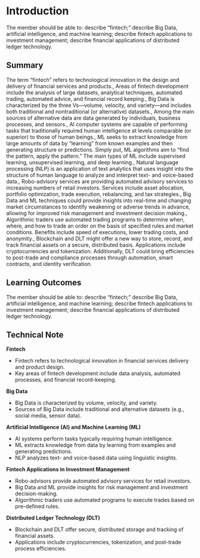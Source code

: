 # Introduction

The member should be able to: describe “fintech;” describe Big Data, artificial intelligence, and machine learning; describe fintech applications to investment management; describe financial applications of distributed ledger technology.

## Summary

The term “fintech” refers to technological innovation in the design and delivery of financial services and products., Areas of fintech development include the analysis of large datasets, analytical techniques, automated trading, automated advice, and financial record keeping., Big Data is characterized by the three Vs—volume, velocity, and variety—and includes both traditional and nontraditional (or alternative) datasets., Among the main sources of alternative data are data generated by individuals, business processes, and sensors., AI computer systems are capable of performing tasks that traditionally required human intelligence at levels comparable (or superior) to those of human beings., ML seeks to extract knowledge from large amounts of data by “learning” from known examples and then generating structure or predictions. Simply put, ML algorithms aim to “find the pattern, apply the pattern.” The main types of ML include supervised learning, unsupervised learning, and deep learning., Natural language processing (NLP) is an application of text analytics that uses insight into the structure of human language to analyze and interpret text- and voice-based data., Robo-advisory services are providing automated advisory services to increasing numbers of retail investors. Services include asset allocation, portfolio optimization, trade execution, rebalancing, and tax strategies., Big Data and ML techniques could provide insights into real-time and changing market circumstances to identify weakening or adverse trends in advance, allowing for improved risk management and investment decision making., Algorithmic traders use automated trading programs to determine when, where, and how to trade an order on the basis of specified rules and market conditions. Benefits include speed of executions, lower trading costs, and anonymity., Blockchain and DLT might offer a new way to store, record, and track financial assets on a secure, distributed basis. Applications include cryptocurrencies and tokenization. Additionally, DLT could bring efficiencies to post-trade and compliance processes through automation, smart contracts, and identity verification.

## Learning Outcomes

The member should be able to: describe “fintech;” describe Big Data, artificial intelligence, and machine learning; describe fintech applications to investment management; describe financial applications of distributed ledger technology.

## Technical Note

**Fintech**

* Fintech refers to technological innovation in financial services delivery and product design.
* Key areas of fintech development include data analysis, automated processes, and financial record-keeping.

**Big Data**

* Big Data is characterized by volume, velocity, and variety.
* Sources of Big Data include traditional and alternative datasets (e.g., social media, sensor data).

**Artificial Intelligence (AI) and Machine Learning (ML)**

* AI systems perform tasks typically requiring human intelligence.
* ML extracts knowledge from data by learning from examples and generating predictions.
* NLP analyzes text- and voice-based data using linguistic insights.

**Fintech Applications in Investment Management**

* Robo-advisors provide automated advisory services for retail investors.
* Big Data and ML provide insights for risk management and investment decision-making.
* Algorithmic traders use automated programs to execute trades based on pre-defined rules.

**Distributed Ledger Technology (DLT)**

* Blockchain and DLT offer secure, distributed storage and tracking of financial assets.
* Applications include cryptocurrencies, tokenization, and post-trade process efficiencies.